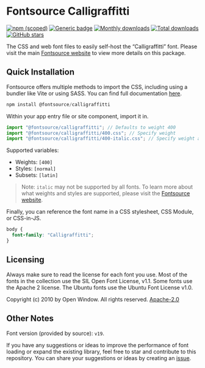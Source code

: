 # Fontsource Calligraffitti

[![npm (scoped)](https://img.shields.io/npm/v/@fontsource/calligraffitti?color=brightgreen)](https://www.npmjs.com/package/@fontsource/calligraffitti) [![Generic badge](https://img.shields.io/badge/fontsource-passing-brightgreen)](https://github.com/fontsource/fontsource) [![Monthly downloads](https://badgen.net/npm/dm/@fontsource/calligraffitti)](https://github.com/fontsource/fontsource) [![Total downloads](https://badgen.net/npm/dt/@fontsource/calligraffitti)](https://github.com/fontsource/fontsource) [![GitHub stars](https://img.shields.io/github/stars/fontsource/fontsource.svg?style=social&label=Star)](https://github.com/fontsource/fontsource/stargazers)

The CSS and web font files to easily self-host the “Calligraffitti” font. Please visit the main [Fontsource website](https://fontsource.org/fonts/calligraffitti) to view more details on this package.

## Quick Installation

Fontsource offers multiple methods to import the CSS, including using a bundler like Vite or using SASS. You can find full documentation [here](https://fontsource.org/docs/getting-started/introduction).

```javascript
npm install @fontsource/calligraffitti
```

Within your app entry file or site component, import it in.

```javascript
import "@fontsource/calligraffitti"; // Defaults to weight 400
import "@fontsource/calligraffitti/400.css"; // Specify weight
import "@fontsource/calligraffitti/400-italic.css"; // Specify weight and style
```

Supported variables:
- Weights: `[400]`
- Styles: `[normal]`
- Subsets: `[latin]`

> Note: `italic` may not be supported by all fonts. To learn more about what weights and styles are supported, please visit the [Fontsource website](https://fontsource.org/fonts/calligraffitti).

Finally, you can reference the font name in a CSS stylesheet, CSS Module, or CSS-in-JS.

```css
body {
  font-family: "Calligraffitti";
}
```

## Licensing
Always make sure to read the license for each font you use. Most of the fonts in the collection use the SIL Open Font License, v1.1. Some fonts use the Apache 2 license. The Ubuntu fonts use the Ubuntu Font License v1.0.

Copyright (c) 2010 by Open Window. All rights reserved.
[Apache-2.0](http://www.apache.org/licenses/LICENSE-2.0)

## Other Notes
Font version (provided by source): `v19`.

If you have any suggestions or ideas to improve the performance of font loading or expand the existing library, feel free to star and contribute to this repository. You can share your suggestions or ideas by creating an [issue](https://github.com/fontsource/fontsource/issues).
